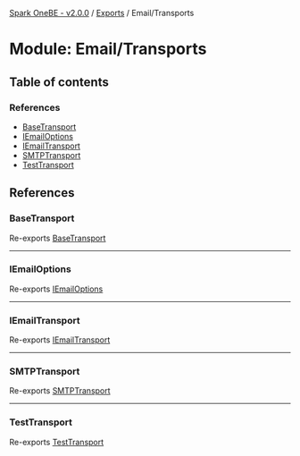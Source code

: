 [Spark OneBE - v2.0.0](../README.md) / [Exports](../modules.md) / Email/Transports

# Module: Email/Transports

## Table of contents

### References

- [BaseTransport](Email_Transports.md#basetransport)
- [IEmailOptions](Email_Transports.md#iemailoptions)
- [IEmailTransport](Email_Transports.md#iemailtransport)
- [SMTPTransport](Email_Transports.md#smtptransport)
- [TestTransport](Email_Transports.md#testtransport)

## References

### BaseTransport

Re-exports [BaseTransport](../classes/Email_Transports_BaseTransport.BaseTransport.md)

___

### IEmailOptions

Re-exports [IEmailOptions](../interfaces/Email_Transports_IEmailTransport.IEmailOptions.md)

___

### IEmailTransport

Re-exports [IEmailTransport](../interfaces/Email_Transports_IEmailTransport.IEmailTransport.md)

___

### SMTPTransport

Re-exports [SMTPTransport](../classes/Email_Transports_SMTPTransport.SMTPTransport.md)

___

### TestTransport

Re-exports [TestTransport](../classes/Email_Transports_TestTransport.TestTransport.md)
